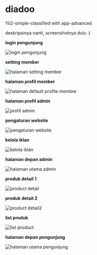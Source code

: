 # diadoo
Yii2-simple-classified with app-advanced

deskripsinya nanti, screenshotnya dulu :)

**login pengunjung**

![login pengunjung](https://cloud.githubusercontent.com/assets/6567330/12676844/a17b24ee-c6c7-11e5-8d87-7387c34316a3.png)


**setting member**

![halaman setting member](https://cloud.githubusercontent.com/assets/6567330/12676859/b285c438-c6c7-11e5-884e-c75feb077da0.png)

**halaman profil member**

![halaman default profile membre](https://cloud.githubusercontent.com/assets/6567330/12676863/b7c3c74c-c6c7-11e5-9d9f-fca36351324d.png)


**halaman profil admin**

![profil admin](https://cloud.githubusercontent.com/assets/6567330/12676869/c557ac3e-c6c7-11e5-991f-4e169821b75a.png)

**pengaturan website**

![pengaturan website](https://cloud.githubusercontent.com/assets/6567330/12676880/d4498cee-c6c7-11e5-9bf8-c6368fbb9246.png)

**kelola iklan**

![kelola iklan](https://cloud.githubusercontent.com/assets/6567330/12676885/e5618bee-c6c7-11e5-9f8a-af6add8f5794.png)

**halaman depan admin**

![halaman utama admin](https://cloud.githubusercontent.com/assets/6567330/12676890/f258cdda-c6c7-11e5-91be-410f41a5a567.png)

**produk detail 1**

![product detail](https://cloud.githubusercontent.com/assets/6567330/12676899/00ad4df2-c6c8-11e5-90e7-c3a1352b76f0.png)


**produk detail 2**

![product detail2](https://cloud.githubusercontent.com/assets/6567330/12676909/0cea1370-c6c8-11e5-81e7-ef376ca800e2.png)

**list produk**

![list product](https://cloud.githubusercontent.com/assets/6567330/12676919/169afb0a-c6c8-11e5-98c2-39a2da50d5ff.png)

**halaman depan pengunjung**

![halaman utama pengunjung](https://cloud.githubusercontent.com/assets/6567330/12676927/21bbbfb0-c6c8-11e5-9a8e-467a60a0eaa0.png)
